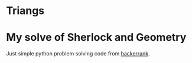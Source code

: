 # Triangs
<h1>My solve of Sherlock and Geometry</h1>

Just simple python problem solving code from <a href="https://www.hackerrank.com/challenges/sherlock-and-geometry/problem">hackerrank</a>.
